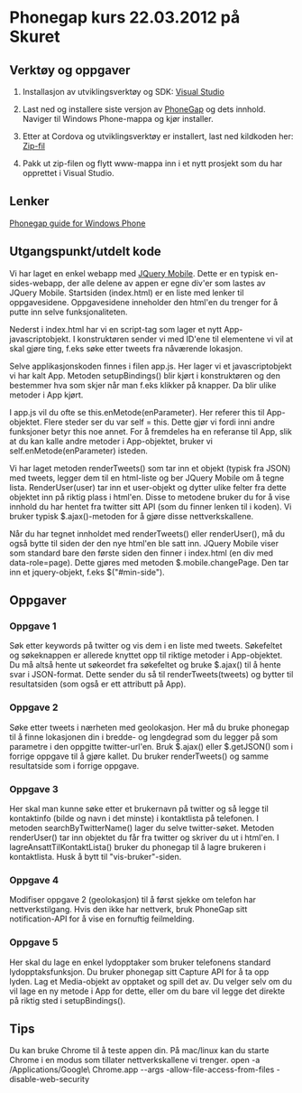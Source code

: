 # Phonegap kurs 22.03.2012 på Skuret

## Verktøy og oppgaver

1. Installasjon av utviklingsverktøy og SDK:
[Visual Studio](http://www.microsoft.com/visualstudio/en-us/products/2010-editions/windows-phone-developer-tools)

2. Last ned og installere siste versjon av [PhoneGap](http://phonegap.com/download) og dets innhold. Naviger til Windows Phone-mappa og kjør installer.

3. Etter at Cordova og utviklingsverktøy er installert, last ned kildkoden her:
[Zip-fil](https://github.com/andersmartinsen/Workshop-Cordova-Windows-Phone/zipball/master)

3. Pakk ut zip-filen og flytt www-mappa inn i et nytt prosjekt som du har opprettet i Visual Studio.


## Lenker

[Phonegap guide for Windows Phone](http://phonegap.com/start#wp)

## Utgangspunkt/utdelt kode

Vi har laget en enkel webapp med [JQuery Mobile](http://jquerymobile.com/demos/1.1.0-rc.1/). Dette er en typisk en-sides-webapp, der alle delene av appen er egne div'er som lastes av JQuery Mobile. Startsiden (index.html) er en liste med lenker til oppgavesidene. Oppgavesidene inneholder den html'en du trenger for å putte inn selve funksjonaliteten.

Nederst i index.html har vi en script-tag som lager et nytt App-javascriptobjekt. I konstruktøren sender vi med ID'ene til elementene vi vil at skal gjøre ting, f.eks søke etter tweets fra nåværende lokasjon.

Selve applikasjonskoden finnes i filen app.js. Her lager vi et javascriptobjekt vi har kalt App. Metoden setupBindings() blir kjørt i konstruktøren og den bestemmer hva som skjer når man f.eks klikker på knapper. Da blir ulike metoder i App kjørt.

I app.js vil du ofte se this.enMetode(enParameter). Her referer this til App-objektet. Flere steder ser du var self = this. Dette gjør vi fordi inni andre funksjoner betyr this noe annet. For å fremdeles ha en referanse til App, slik at du kan kalle andre metoder i App-objektet, bruker vi self.enMetode(enParameter) isteden.

Vi har laget metoden renderTweets() som tar inn et objekt (typisk fra JSON) med tweets, legger dem til en html-liste og ber JQuery Mobile om å tegne lista. RenderUser(user) tar inn et user-objekt og dytter ulike felter fra dette objektet inn på riktig plass i html'en. Disse to metodene bruker du for å vise innhold du har hentet fra twitter sitt API (som du finner lenken til i koden). Vi bruker typisk $.ajax()-metoden for å gjøre disse nettverkskallene.

Når du har tegnet innholdet med renderTweets() eller renderUser(), må du også bytte til siden der den nye html'en ble satt inn. JQuery Mobile viser som standard bare den første siden den finner i index.html (en div med data-role=page). Dette gjøres med metoden $.mobile.changePage. Den tar inn et jquery-objekt, f.eks $("#min-side").

## Oppgaver

### Oppgave 1
Søk etter keywords på twitter og vis dem i en liste med tweets. Søkefeltet og søkeknappen er allerede knyttet opp til riktige metoder i App-objektet. Du må altså hente ut søkeordet fra søkefeltet og bruke $.ajax() til å hente svar i JSON-format. Dette sender du så til renderTweets(tweets) og bytter til resultatsiden (som også er ett attributt på App).

### Oppgave 2
Søke etter tweets i nærheten med geolokasjon. Her må du bruke phonegap til å finne lokasjonen din i bredde- og lengdegrad som du legger på som parametre i den oppgitte twitter-url'en. Bruk $.ajax() eller $.getJSON() som i forrige oppgave til å gjøre kallet. Du bruker renderTweets() og samme resultatside som i forrige oppgave.

### Oppgave 3
Her skal man kunne søke etter et brukernavn på twitter og så legge til kontaktinfo (bilde og navn i det minste) i kontaktlista på telefonen. I metoden searchByTwitterName() lager du selve twitter-søket. Metoden renderUser() tar inn objektet du får fra twitter og skriver du ut i html'en. I lagreAnsattTilKontaktLista() bruker du phonegap til å lagre brukeren i kontaktlista. Husk å bytt til "vis-bruker"-siden.

### Oppgave 4
Modifiser oppgave 2 (geolokasjon) til å først sjekke om telefon har nettverkstilgang. Hvis den ikke har nettverk, bruk PhoneGap sitt notification-API for å vise en fornuftig feilmelding.

### Oppgave 5
Her skal du lage en enkel lydopptaker som bruker telefonens standard lydopptaksfunksjon. Du bruker phonegap sitt Capture API for å ta opp lyden. Lag et Media-objekt av opptaket og spill det av. Du velger selv om du vil lage en ny metode i App for dette, eller om du bare vil legge det direkte på riktig sted i setupBindings().


## Tips

Du kan bruke Chrome til å teste appen din. På mac/linux kan du starte Chrome i en modus som tillater nettverkskallene vi trenger.
open -a /Applications/Google\ Chrome.app --args  -allow-file-access-from-files -disable-web-security